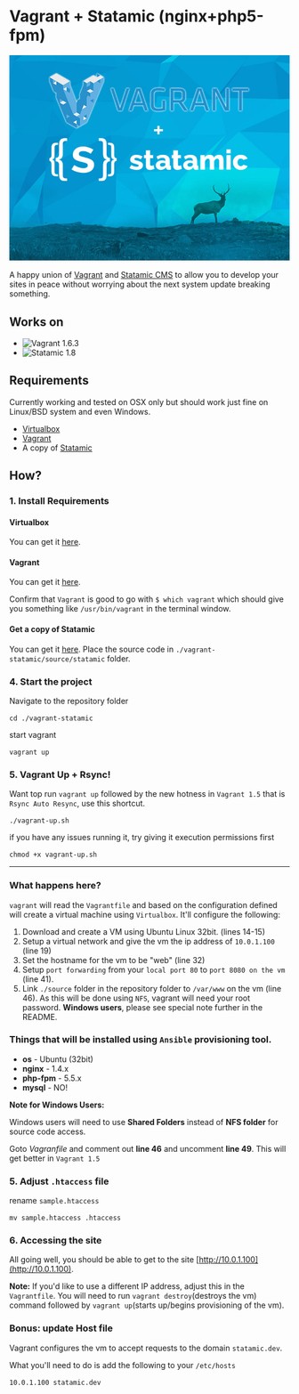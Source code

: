 # Vagrant + Statamic (nginx+php5-fpm)

![Vagrant + Statamic](assets/vagrant_statamic_header.jpg)

A happy union of [Vagrant](http://www.vagrantup.com/) and [Statamic CMS](http://www.statamic.com) to allow you to develop your sites in peace without worrying about the next system update breaking something.

## Works on

+ ![Vagrant 1.6.3](http://b.repl.ca/v1/Vagrant-1.6.3-green.png)
+ ![Statamic 1.8](http://b.repl.ca/v1/Statamic-1.8-green.png)

## Requirements

Currently working and tested on OSX only but should work just fine on Linux/BSD system and even Windows.

+ [Virtualbox](https://www.virtualbox.org/wiki/Downloads)
+ [Vagrant](http://www.vagrantup.com/downloads.html)
+ A copy of [Statamic](http://statamic.com/)

## How?

### 1. Install Requirements

#### Virtualbox

You can get it [here](https://www.virtualbox.org/wiki/Downloads).

#### Vagrant

You can get it [here](http://www.vagrantup.com/downloads.html).

Confirm that `Vagrant` is good to go with `$ which vagrant` which should give you something like `/usr/bin/vagrant` in the terminal window.

#### Get a copy of Statamic

You can get it [here](http://statamic.com/). Place the source code in `./vagrant-statamic/source/statamic` folder.

### 4. Start the project

Navigate to the repository folder

    cd ./vagrant-statamic

start vagrant

    vagrant up

### 5. Vagrant Up + Rsync!

Want top run `vagrant up` followed by the new hotness in `Vagrant 1.5` that is `Rsync Auto Resync`, use this shortcut.

    ./vagrant-up.sh

if you have any issues running it, try giving it execution permissions first

    chmod +x vagrant-up.sh

---
### What happens here?

`vagrant` will read the `Vagrantfile` and based on the configuration defined will create a virtual machine using `Virtualbox`. It'll configure the following:

1. Download and create a VM using Ubuntu Linux 32bit. (lines 14-15)
2. Setup a virtual network and give the vm the ip address of `10.0.1.100` (line 19)
3. Set the hostname for the vm to be "web" (line 32)
4. Setup `port forwarding` from your `local port 80` to `port 8080 on the vm` (line 41).
5. Link `./source` folder in the repository folder to `/var/www` on the vm (line 46). As this will be done using `NFS`, vagrant will need your root password. **Windows users**, please see special note further in the README.

### Things that will be installed using `Ansible` provisioning tool.

- **os** - Ubuntu (32bit)
- **nginx** - 1.4.x
- **php-fpm** - 5.5.x
- **mysql** - NO!

**Note for Windows Users:**

Windows users will need to use **Shared Folders** instead of **NFS folder** for source code access.

Goto *Vagranfile* and comment out **line 46** and uncomment **line 49**. This will get better in `Vagrant 1.5`

### 5. Adjust `.htaccess` file

rename `sample.htaccess`

    mv sample.htaccess .htaccess

### 6. Accessing the site

All going well, you should be able to get to the site [http://10.0.1.100](http://10.0.1.100).

**Note:** If you'd like to use a different IP address, adjust this in the `Vagrantfile`. You will need to run `vagrant destroy`(destroys the vm) command followed by `vagrant up`(starts up/begins provisioning of the vm).

### Bonus: update Host file

Vagrant configures the vm to accept requests to the domain `statamic.dev`.

What you'll need to do is add the following to your `/etc/hosts`

    10.0.1.100 statamic.dev
